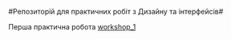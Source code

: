 #Репозиторій для практичних робіт з Дизайну та інтерфейсів#

Перша практична робота [workshop_1](https://github.com/Den-St/desing_practice/tree/main/workshop_1)
